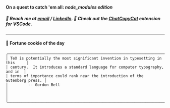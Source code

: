 #### On a quest to catch 'em all: *node_modules edition*

##### :calling: Reach me at **[email](mailto:johannes@stenmark.in)** ***/*** **[LinkedIn](https://www.linkedin.com/in/johannes-stenmark)**.  :feet: Check out the [ChatCopyCat](https://github.com/jstenmark/ChatCopyCat) extension for VSCode.

---
#### :cookie: Fortune cookie of the day
```smalltalk
╭──────────────────────────────────────────────────────────────────────────────╮
│ TeX is potentially the most significant invention in typesetting in this     │
│ century.  It introduces a standard language for computer typography, and in  │
│ terms of importance could rank near the introduction of the Gutenberg press. │
│         -- Gordon Bell                                                       │
│                                                                              │
╰──────────────────────────────────────────────────────────────────────────────╯
```
